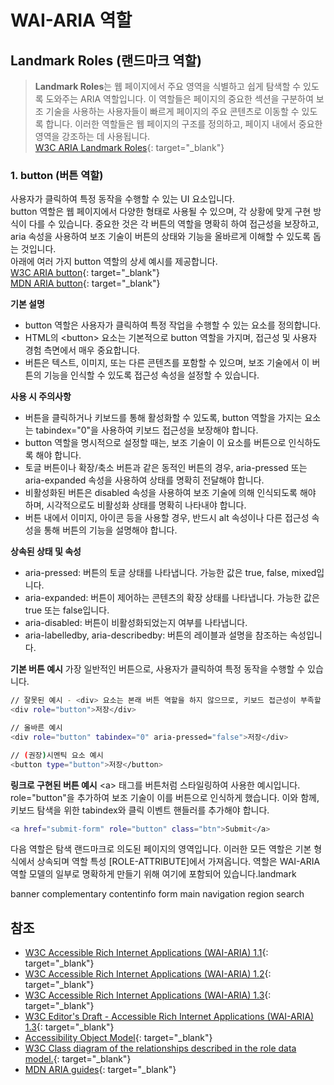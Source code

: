 # WAI-ARIA 역할

## Landmark Roles (랜드마크 역할)
> **Landmark Roles**는 웹 페이지에서 주요 영역을 식별하고 쉽게 탐색할 수 있도록 도와주는 ARIA 역할입니다. 이 역할들은 페이지의 중요한 섹션을 구분하여 보조 기술을 사용하는 사용자들이 빠르게 페이지의 주요 콘텐츠로 이동할 수 있도록 합니다. 이러한 역할들은 웹 페이지의 구조를 정의하고, 페이지 내에서 중요한 영역을 강조하는 데 사용됩니다.   
[W3C ARIA Landmark Roles](https://www.w3.org/TR/wai-aria-1.2/#landmark_roles){: target="_blank"}   


### **1. button (버튼 역할)**    
사용자가 클릭하여 특정 동작을 수행할 수 있는 UI 요소입니다.   
button 역할은 웹 페이지에서 다양한 형태로 사용될 수 있으며, 각 상황에 맞게 구현 방식이 다를 수 있습니다. 중요한 것은 각 버튼의 역할을 명확히 하여 접근성을 보장하고, aria 속성을 사용하여 보조 기술이 버튼의 상태와 기능을 올바르게 이해할 수 있도록 돕는 것입니다.   
아래에 여러 가지 button 역할의 상세 예시를 제공합니다.   
[W3C ARIA button](https://www.w3.org/TR/wai-aria-1.2/#button){: target="_blank"}   
[MDN ARIA button](https://developer.mozilla.org/en-US/docs/Web/Accessibility/ARIA/Roles/button_role){: target="_blank"}   

**기본 설명**  
- button 역할은 사용자가 클릭하여 특정 작업을 수행할 수 있는 요소를 정의합니다.    
- HTML의 &lt;button&gt; 요소는 기본적으로 button 역할을 가지며, 접근성 및 사용자 경험 측면에서 매우 중요합니다.    
- 버튼은 텍스트, 이미지, 또는 다른 콘텐츠를 포함할 수 있으며, 보조 기술에서 이 버튼의 기능을 인식할 수 있도록 접근성 속성을 설정할 수 있습니다.    

**사용 시 주의사항**   
- 버튼을 클릭하거나 키보드를 통해 활성화할 수 있도록, button 역할을 가지는 요소는 tabindex="0"을 사용하여 키보드 접근성을 보장해야 합니다.   
- button 역할을 명시적으로 설정할 때는, 보조 기술이 이 요소를 버튼으로 인식하도록 해야 합니다.
- 토글 버튼이나 확장/축소 버튼과 같은 동적인 버튼의 경우, aria-pressed 또는 aria-expanded 속성을 사용하여 상태를 명확히 전달해야 합니다.
- 비활성화된 버튼은 disabled 속성을 사용하여 보조 기술에 의해 인식되도록 해야 하며, 시각적으로도 비활성화 상태를 명확히 나타내야 합니다.
- 버튼 내에서 이미지, 아이콘 등을 사용할 경우, 반드시 alt 속성이나 다른 접근성 속성을 통해 버튼의 기능을 설명해야 합니다.

**상속된 상태 및 속성**   
- aria-pressed: 버튼의 토글 상태를 나타냅니다. 가능한 값은 true, false, mixed입니다.    
- aria-expanded: 버튼이 제어하는 콘텐츠의 확장 상태를 나타냅니다. 가능한 값은 true 또는 false입니다.    
- aria-disabled: 버튼이 비활성화되었는지 여부를 나타냅니다.    
- aria-labelledby, aria-describedby: 버튼의 레이블과 설명을 참조하는 속성입니다.    


**기본 버튼 예시**
가장 일반적인 버튼으로, 사용자가 클릭하여 특정 동작을 수행할 수 있습니다.    
```sh
// 잘못된 예시 - <div> 요소는 본래 버튼 역할을 하지 않으므로, 키보드 접근성이 부족할 수 있습니다. 이 경우 tabindex와 aria-pressed 같은 추가적인 속성이 필요/
<div role="button">저장</div>

// 올바른 예시
<div role="button" tabindex="0" aria-pressed="false">저장</div>

// (권장)시멘틱 요소 예시
<button type="button">저장</button>
```

**링크로 구현된 버튼 예시**
&lt;a&gt; 태그를 버튼처럼 스타일링하여 사용한 예시입니다. role="button"을 추가하여 보조 기술이 이를 버튼으로 인식하게 했습니다. 이와 함께, 키보드 탐색을 위한 tabindex와 클릭 이벤트 핸들러를 추가해야 합니다.    
```sh
<a href="submit-form" role="button" class="btn">Submit</a>
```

다음 역할은 탐색 랜드마크로 의도된 페이지의 영역입니다. 이러한 모든 역할은 기본 형식에서 상속되며 역할 특성 [ROLE-ATTRIBUTE]에서 가져옵니다. 역할은 WAI-ARIA 역할 모델의 일부로 명확하게 만들기 위해 여기에 포함되어 있습니다.landmark

banner
complementary
contentinfo
form
main
navigation
region
search



## 참조
- [W3C Accessible Rich Internet Applications (WAI-ARIA) 1.1](https://www.w3.org/TR/wai-aria-1.1/){: target="_blank"}   
- [W3C Accessible Rich Internet Applications (WAI-ARIA) 1.2](https://www.w3.org/TR/wai-aria-1.2/){: target="_blank"}   
- [W3C Accessible Rich Internet Applications (WAI-ARIA) 1.3](https://www.w3.org/TR/wai-aria-1.3/){: target="_blank"}   
- [W3C Editor's Draft - Accessible Rich Internet Applications (WAI-ARIA) 1.3](https://w3c.github.io/aria/){: target="_blank"}   
- [Accessibility Object Model](https://wicg.github.io/aom/explainer.html){: target="_blank"}   
- [W3C Class diagram of the relationships described in the role data model.](https://www.w3.org/TR/wai-aria-1.1/img/rdf_model.svg){: target="_blank"}   
- [MDN ARIA guides](https://developer.mozilla.org/en-US/docs/Web/Accessibility/ARIA/ARIA_Guides){: target="_blank"}   
   